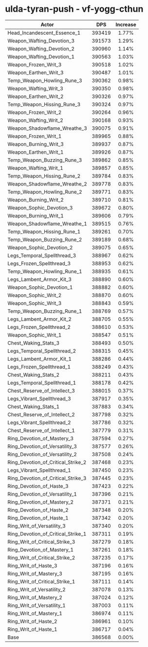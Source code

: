 # ulda-tyran-push - vf-yogg-cthun
| Actor | DPS | Increase |
|---|:---:|:---:|
|Head_Incandescent_Essence_1|393419|1.77%|
|Weapon_Wafting_Devotion_3|391573|1.29%|
|Weapon_Wafting_Devotion_2|390960|1.14%|
|Weapon_Wafting_Devotion_1|390563|1.03%|
|Weapon_Frozen_Writ_3|390518|1.02%|
|Weapon_Earthen_Writ_3|390487|1.01%|
|Temp_Weapon_Howling_Rune_3|390362|0.98%|
|Weapon_Wafting_Writ_3|390350|0.98%|
|Weapon_Earthen_Writ_2|390326|0.97%|
|Temp_Weapon_Hissing_Rune_3|390324|0.97%|
|Weapon_Frozen_Writ_2|390264|0.96%|
|Weapon_Wafting_Writ_2|390168|0.93%|
|Weapon_Shadowflame_Wreathe_3|390075|0.91%|
|Weapon_Frozen_Writ_1|389965|0.88%|
|Weapon_Burning_Writ_3|389937|0.87%|
|Weapon_Earthen_Writ_1|389926|0.87%|
|Temp_Weapon_Buzzing_Rune_3|389862|0.85%|
|Weapon_Wafting_Writ_1|389857|0.85%|
|Temp_Weapon_Hissing_Rune_2|389784|0.83%|
|Weapon_Shadowflame_Wreathe_2|389778|0.83%|
|Temp_Weapon_Howling_Rune_2|389771|0.83%|
|Weapon_Burning_Writ_2|389710|0.81%|
|Weapon_Sophic_Devotion_3|389672|0.80%|
|Weapon_Burning_Writ_1|389606|0.79%|
|Weapon_Shadowflame_Wreathe_1|389515|0.76%|
|Temp_Weapon_Hissing_Rune_1|389261|0.70%|
|Temp_Weapon_Buzzing_Rune_2|389189|0.68%|
|Weapon_Sophic_Devotion_2|389075|0.65%|
|Legs_Temporal_Spellthread_3|388967|0.62%|
|Legs_Frozen_Spellthread_3|388953|0.62%|
|Temp_Weapon_Howling_Rune_1|388935|0.61%|
|Legs_Lambent_Armor_Kit_3|388890|0.60%|
|Weapon_Sophic_Devotion_1|388882|0.60%|
|Weapon_Sophic_Writ_2|388870|0.60%|
|Weapon_Sophic_Writ_3|388843|0.59%|
|Temp_Weapon_Buzzing_Rune_1|388769|0.57%|
|Legs_Lambent_Armor_Kit_2|388705|0.55%|
|Legs_Frozen_Spellthread_2|388610|0.53%|
|Weapon_Sophic_Writ_1|388547|0.51%|
|Chest_Waking_Stats_3|388493|0.50%|
|Legs_Temporal_Spellthread_2|388315|0.45%|
|Legs_Lambent_Armor_Kit_1|388286|0.44%|
|Legs_Frozen_Spellthread_1|388249|0.43%|
|Chest_Waking_Stats_2|388211|0.43%|
|Legs_Temporal_Spellthread_1|388178|0.42%|
|Chest_Reserve_of_Intellect_3|388015|0.37%|
|Legs_Vibrant_Spellthread_3|387917|0.35%|
|Chest_Waking_Stats_1|387883|0.34%|
|Chest_Reserve_of_Intellect_2|387798|0.32%|
|Legs_Vibrant_Spellthread_2|387786|0.32%|
|Chest_Reserve_of_Intellect_1|387779|0.31%|
|Ring_Devotion_of_Mastery_3|387594|0.27%|
|Ring_Devotion_of_Versatility_3|387577|0.26%|
|Ring_Devotion_of_Versatility_2|387508|0.24%|
|Ring_Devotion_of_Critical_Strike_2|387468|0.23%|
|Legs_Vibrant_Spellthread_1|387450|0.23%|
|Ring_Devotion_of_Critical_Strike_3|387445|0.23%|
|Ring_Devotion_of_Haste_3|387423|0.22%|
|Ring_Devotion_of_Versatility_1|387396|0.21%|
|Ring_Devotion_of_Mastery_2|387371|0.21%|
|Ring_Devotion_of_Haste_2|387348|0.20%|
|Ring_Devotion_of_Haste_1|387342|0.20%|
|Ring_Writ_of_Versatility_3|387340|0.20%|
|Ring_Devotion_of_Critical_Strike_1|387311|0.19%|
|Ring_Writ_of_Critical_Strike_3|387279|0.18%|
|Ring_Devotion_of_Mastery_1|387261|0.18%|
|Ring_Writ_of_Critical_Strike_2|387235|0.17%|
|Ring_Writ_of_Haste_3|387196|0.16%|
|Ring_Writ_of_Mastery_3|387195|0.16%|
|Ring_Writ_of_Critical_Strike_1|387111|0.14%|
|Ring_Writ_of_Versatility_2|387078|0.13%|
|Ring_Writ_of_Mastery_2|387024|0.12%|
|Ring_Writ_of_Versatility_1|387003|0.11%|
|Ring_Writ_of_Mastery_1|386974|0.11%|
|Ring_Writ_of_Haste_2|386961|0.10%|
|Ring_Writ_of_Haste_1|386717|0.04%|
|Base|386568|0.00%|
